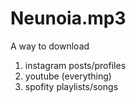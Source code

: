 # Neunoia.mp3

A way to download

1. instagram posts/profiles
2. youtube (everything)
3. spofity playlists/songs
